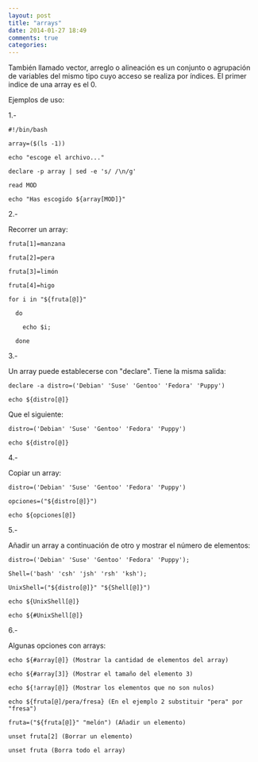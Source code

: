 ```yaml
---
layout: post
title: "arrays"
date: 2014-01-27 18:49
comments: true
categories: 
---
```

También llamado vector, arreglo o alineación es un conjunto o agrupación de variables del mismo tipo cuyo acceso se realiza por índices. El primer indice de una array es el 0.

Ejemplos de uso:

1.-

	#!/bin/bash

	array=($(ls -1))

	echo "escoge el archivo..."

	declare -p array | sed -e 's/ /\n/g'

	read MOD

	echo "Has escogido ${array[MOD]}"

2.-

Recorrer un array:

	fruta[1]=manzana

	fruta[2]=pera

	fruta[3]=limón

	fruta[4]=higo

	for i in "${fruta[@]}"

	  do

		echo $i;

	  done

3.-

Un array puede establecerse con "declare". Tiene la misma salida:

	declare -a distro=('Debian' 'Suse' 'Gentoo' 'Fedora' 'Puppy')

	echo ${distro[@]}

Que el siguiente:

	distro=('Debian' 'Suse' 'Gentoo' 'Fedora' 'Puppy')

	echo ${distro[@]}

4.-

Copiar un array:

	distro=('Debian' 'Suse' 'Gentoo' 'Fedora' 'Puppy')

	opciones=("${distro[@]}")

	echo ${opciones[@]}

5.-

Añadir un array a continuación de otro y mostrar el número de elementos:

	distro=('Debian' 'Suse' 'Gentoo' 'Fedora' 'Puppy');

	Shell=('bash' 'csh' 'jsh' 'rsh' 'ksh');

	UnixShell=("${distro[@]}" "${Shell[@]}")

	echo ${UnixShell[@]}

	echo ${#UnixShell[@]}

6.-

Algunas opciones con arrays:

	echo ${#array[@]} (Mostrar la cantidad de elementos del array)

	echo ${#array[3]} (Mostrar el tamaño del elemento 3)

	echo ${!array[@]} (Mostrar los elementos que no son nulos)

	echo ${fruta[@]/pera/fresa} (En el ejemplo 2 substituir "pera" por "fresa")

	fruta=("${fruta[@]}" "melón") (Añadir un elemento)

	unset fruta[2] (Borrar un elemento)

	unset fruta (Borra todo el array)

